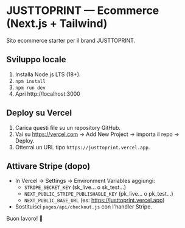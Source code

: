 # JUSTTOPRINT — Ecommerce (Next.js + Tailwind)

Sito ecommerce starter per il brand JUSTTOPRINT.

## Sviluppo locale
1. Installa Node.js LTS (18+).
2. `npm install`
3. `npm run dev`
4. Apri http://localhost:3000

## Deploy su Vercel
1. Carica questi file su un repository GitHub.
2. Vai su https://vercel.com → Add New Project → importa il repo → Deploy.
3. Otterrai un URL tipo `https://justtoprint.vercel.app`.

## Attivare Stripe (dopo)
- In Vercel → Settings → Environment Variables aggiungi:
  - `STRIPE_SECRET_KEY` (sk_live... o sk_test...)
  - `NEXT_PUBLIC_STRIPE_PUBLISHABLE_KEY` (pk_live... o pk_test...)
  - `NEXT_PUBLIC_BASE_URL` (es: https://justtoprint.vercel.app)
- Sostituisci `pages/api/checkout.js` con l'handler Stripe.

Buon lavoro! 🙌
